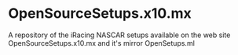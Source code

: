 # OpenSourceSetups.x10.mx
A repository of the iRacing NASCAR setups available on the web site OpenSourceSetups.x10.mx and it's mirror OpenSetups.ml
